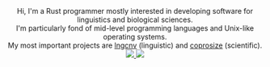 <div align="center">
Hi, I'm a Rust programmer mostly interested in developing software for linguistics and biological sciences.<br/>
I'm particularly fond of mid-level programming languages and Unix-like operating systems.<br/>
My most important projects are <a href="https://github.com/piotrbajdek/lngcnv">lngcnv</a> (linguistic) and <a href="https://github.com/piotrbajdek/coprosize">coprosize</a> (scientific).<br/>
</div>
<div align="center">
   <a href="https://github.com/piotrbajdek/github-readme-stats">
      <img src="https://github-readme-stats-piotrbajdek.vercel.app/api?username=piotrbajdek&hide_border=true&show_icons=true">
   </a>
   <a href="https://github.com/piotrbajdek/github-readme-stats">
      <img src="https://github-readme-stats-piotrbajdek.vercel.app/api/top-langs/?username=piotrbajdek&hide_border=true&langs_count=10">
   </a>
</div>
